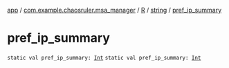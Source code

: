 [app](../../../index.md) / [com.example.chaosruler.msa_manager](../../index.md) / [R](../index.md) / [string](index.md) / [pref_ip_summary](.)

# pref_ip_summary

`static val pref_ip_summary: `[`Int`](https://kotlinlang.org/api/latest/jvm/stdlib/kotlin/-int/index.html)
`static val pref_ip_summary: `[`Int`](https://kotlinlang.org/api/latest/jvm/stdlib/kotlin/-int/index.html)